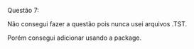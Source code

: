 Questão 7:


Não consegui fazer a questão pois nunca usei arquivos .TST.

Porém consegui adicionar usando a package.